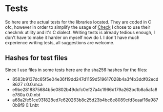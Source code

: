 # Tests

So here are the actual tests for the libraries located.
They are coded in C ofc, however in order to simplify the usage of [Check](https://libcheck.github.io/check/) I chose to use their checkmk utility and it's C dialect.
Writing tests is already tedious enough, I don't have to make it harder on myself now do I.
I don't have much experience writing tests, all suggestions are welcome.

## Hashes for test files

Since I use files in some tests here are the sha256 hashes for the files:

- 8583b9137dc65f5e04e36f19dd247d1159d519617028b4a3f4b3ddf02ecd8627  r.0.0.mca
- e9be2818875684b5e0802b49dcfc0ef27a4c1966d179a262bc1b8a5a1a8e780a  0.0.nbt
- a68a2fe51ce931828ed7e620263b8c25d23b4bc8e8089cfd3eaaf16a9870b9f9  0.1.nbt
